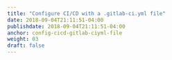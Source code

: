 ```yaml
---
title: "Configure CI/CD with a .gitlab-ci.yml file"
date: 2018-09-04T21:11:51-04:00
publishdate: 2018-09-04T21:11:51-04:00
anchor: config-cicd-gitlab-ciyml-file
weight: 03
draft: false
---
```

